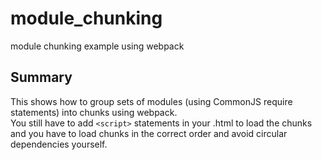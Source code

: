 # module_chunking
module chunking example using webpack

## Summary

This shows how to group sets of modules (using CommonJS require statements) into chunks using webpack.  
You still have to add `<script>` statements in your .html to load the chunks and you have to load 
chunks in the correct order and avoid circular dependencies yourself.
